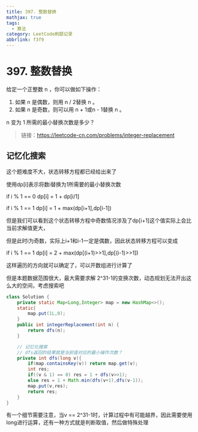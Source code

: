 ```yaml
---
title: 397. 整数替换
mathjax: true
tags:
  - 算法
category: LeetCode刷题记录
abbrlink: f3f9
---
```

# 397. 整数替换

给定一个正整数 n ，你可以做如下操作：

1. 如果 n 是偶数，则用 n / 2替换 n 。
2. 如果 n 是奇数，则可以用 n + 1或n - 1替换 n 。

n 变为 1 所需的最小替换次数是多少？

> 链接：https://leetcode-cn.com/problems/integer-replacement

<!-- more -->

## 记忆化搜索

这个题难度不大，状态转移方程都已经给出来了

使用dp[i]表示将数i替换为1所需要的最小替换次数

if i % 1 == 0 dp[i] = 1 + dp[i/1]

if i % 1 == 1 dp[i] = 1 + max(dp[i+1],dp[i-1])

但是我们可以看到这个状态转移方程中奇数情况涉及了dp[i+1]这个值实际上会比当前求解值更大，

但是此时i为奇数，实际上i+1和i-1一定是偶数，因此状态转移方程可以变成

if i % 1 == 1 dp[i] = 2 + max(dp[(i+1)>>1],dp[(i-1)>>1])

 这样遍历的方向就可以确定了，可以开数组进行计算了

但是本题数据范围很大，最大需要求解 2^31-1的变换次数，动态规划无法开出这么大的空间，考虑搜索吧

```java
class Solution {
    private static Map<Long,Integer> map = new HashMap<>();
    static{
        map.put(1L,0);
    }
    public int integerReplacement(int n) {
        return dfs(n);
    }

    // 记忆化搜索
    // dfs返回的结果就是当前值对应的最小操作次数？
    private int dfs(long v){
        if(map.containsKey(v)) return map.get(v);
        int res;
        if((v & 1) == 0) res = 1 + dfs(v>>1);
        else res = 1 + Math.min(dfs(v+1),dfs(v-1));
        map.put(v,res);
        return res;
    }
}
```

有一个细节需要注意，当v == 2^31-1时，计算过程中有可能越界，因此需要使用long进行运算，还有一种方式就是判断取值，然后做特殊处理



